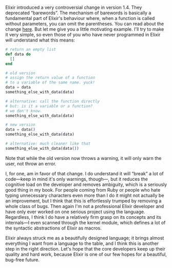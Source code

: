 Elixir introduced a very controversial change in version 1.4. They deprecated “barewords”. The mechanism of barewords is basically a fundamental part of Elixir's behaviour where, when a function is called without parameters, you can omit the parentheses. You can read about the change [here](https://github.com/elixir-lang/elixir/issues/3268). But let me give you a little motivating example. I'll try to make it very simple, so even those of you who have never programmed in Elixir will understand what this means:

```elixir
# return an empty list
def data do
  []
end

# old version
# assign the return value of a function
# to a variable of the same name. yuck!
data = data 
something_else_with_data(data)

# alternative: call the function directly
# but: is it a variable or a function?
# we don't know.
something_else_with_data(data)

# new version
data = data()
something_else_with_data(data)

# alternative: much cleaner like that
something_else_with_data(data())
```

Note that while the old version now throws a warning, it will only warn the user, not throw an error.

I, for one, am in favor of that change. I do understand it will “break” a lot of code—keep in mind it's only warnings, though—, but it reduces the cognitive load on the developer and removes ambiguity, which is a seriously good thing in my book. For people coming from Ruby or people who hate typing unnecessary characters even more than I do it might not actually be an improvement, but I think that this is effortlessly trumped by removing a whole class of bugs. Then again I'm not a professional Elixir developer and have only ever worked on one serious project using the language. Regardless, I think I do have a relatively firm grasp on its concepts and its internals—I even scanned through the kernel module, which defines a lot of the syntactic abstractions of Elixir as macros.

Elixir always struck me as a beautifully designed language; it brings almost everything I want from a language to the table, and I think this is another step in the right direction. Let's hope that the core developers keep up their quality and hard work, because Elixir is one of our few hopes for a beautiful, bug-free future.
